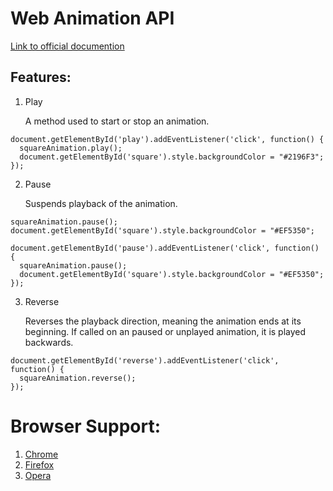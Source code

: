 # Web Animation API

[Link to official documention](https://developer.mozilla.org/en-US/docs/Web/API/Animation "Animation documentation")

## Features:

1. Play

	A method used to start or stop an animation. 

```
document.getElementById('play').addEventListener('click', function() {
  squareAnimation.play();
  document.getElementById('square').style.backgroundColor = "#2196F3";
});
```

2. Pause

	Suspends playback of the animation.

```
squareAnimation.pause();
document.getElementById('square').style.backgroundColor = "#EF5350";

document.getElementById('pause').addEventListener('click', function() {
  squareAnimation.pause();
  document.getElementById('square').style.backgroundColor = "#EF5350";
});
```

3. Reverse
	
	Reverses the playback direction, meaning the animation ends at its beginning. If called on an paused or unplayed animation, it is played backwards. 
```
document.getElementById('reverse').addEventListener('click', function() {
  squareAnimation.reverse();
});
```

# Browser Support:
1. [Chrome](https://www.google.com/chrome/)
2. [Firefox](https://www.mozilla.org/en-US/firefox/new/)
3. [Opera](https://www.opera.com/)